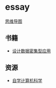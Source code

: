 # essay

[思维导图](/mind.html?path=/README)

## 书籍

- [设计数据密集型应用](http://ddia.vonng.com/)

## 资源

- [自学计算机科学](https://github.com/izackwu/TeachYourselfCS-CN/blob/master/TeachYourselfCS-CN.md)
